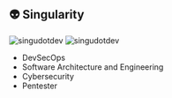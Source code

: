 ## 👽 Singularity

<img src="https://img.shields.io/badge/Singu-DEV-green" alt="singudotdev" /> <img src="https://komarev.com/ghpvc/?username=singudotdev&label=Profile%20views&color=0e75b6&style=flat" alt="singudotdev" />

- DevSecOps
- Software Architecture and Engineering
- Cybersecurity
- Pentester
